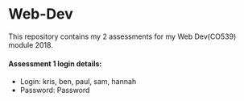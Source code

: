 # Web-Dev
This repository contains my 2 assessments for my Web Dev(CO539) module 2018.

#### Assessment 1 login details:
- Login: kris, ben, paul, sam, hannah
- Password: Password
